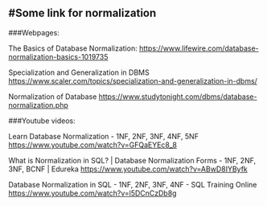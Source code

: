 #Some link for normalization
---

###Webpages:

The Basics of Database Normalization:
https://www.lifewire.com/database-normalization-basics-1019735

Specialization and Generalization in DBMS
https://www.scaler.com/topics/specialization-and-generalization-in-dbms/

Normalization of Database
https://www.studytonight.com/dbms/database-normalization.php


###Youtube videos:

Learn Database Normalization - 1NF, 2NF, 3NF, 4NF, 5NF
https://www.youtube.com/watch?v=GFQaEYEc8_8

What is Normalization in SQL? | Database Normalization Forms - 1NF, 2NF, 3NF, BCNF | Edureka
https://www.youtube.com/watch?v=ABwD8IYByfk

Database Normalization in SQL - 1NF, 2NF, 3NF, 4NF - SQL Training Online 
https://www.youtube.com/watch?v=l5DCnCzDb8g